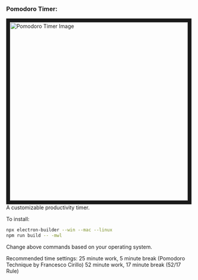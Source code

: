 <h3 align="left">Pomodoro Timer:</h3>
<p align="left">
  <img src="https://drive.google.com/uc?export=view&id=1pIMeJzLQ5UL9v56cHhkKb-NtagEVshFq" alt="Pomodoro Timer Image" width="480" height=auto border="10" /><BR CLEAR=ALL />
  A customizable productivity timer.
  </p

To install:
```bash
npx electron-builder --win --mac --linux
npm run build -- -mwl
```
Change above commands based on your operating system.

Recommended time settings:
25 minute work, 5 minute break (Pomodoro Technique by Francesco Cirillo)
52 minute work, 17 minute break (52/17 Rule)
